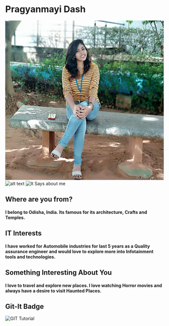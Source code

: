 # Pragyanmayi Dash

![Pragya](image/me.JPG "That's Me!")
![alt text](https://github.com/Pragyanmayi/Client-Server/tree/ITMD521/image/me.png "Logo Title Text 1")
![It Says about me](image/hi.png "ME")

## Where are you from?

#### I belong to Odisha, India. Its famous for its architecture, Crafts and Temples.

## IT Interests

#### I have worked for Automobile industries for last 5 years as a Quality assurance engineer and would love to explore more into Infotainment tools and technologies.

## Something Interesting About You

#### I love to travel and explore new places. I love watching Horror movies and always have a desire to visit Haunted Places.

## Git-It Badge
 
![GIT Tutorial](images/images.png "GIT-IT")
